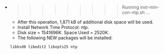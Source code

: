 * >>>>>>>>> Running inst-min-con-ntp.sh ...
  * After this operation, 1,871 kB of additional disk space will be used.
  * Install Network Time Protocol: ntp.
  * Disk size = 1541696K. Space Used = 2520K.
  * The following NEW packages will be installed:
  ```bash
  libbsd0 libedit2 libopts25 ntp
  ```
